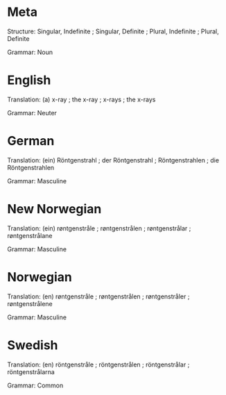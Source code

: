 Meta
====

Structure: Singular, Indefinite ; Singular, Definite ; Plural, Indefinite ; Plural, Definite

Grammar:   Noun



English
=======

Translation: (a) x-ray ; the x-ray ; x-rays ; the x-rays

Grammar:     Neuter



German
======

Translation: (ein) Röntgenstrahl ; der Röntgenstrahl ; Röntgenstrahlen ; die Röntgenstrahlen

Grammar:     Masculine



New Norwegian
=============

Translation: (ein) røntgenstråle ; røntgenstrålen ; røntgenstrålar ; røntgenstrålane

Grammar:     Masculine



Norwegian
=========

Translation: (en) røntgenstråle ; røntgenstrålen ; røntgenstråler ; røntgenstrålene

Grammar:     Masculine



Swedish
=======

Translation: (en) röntgenstråle ; röntgenstrålen ; röntgenstrålar ; röntgenstrålarna

Grammar:     Common
